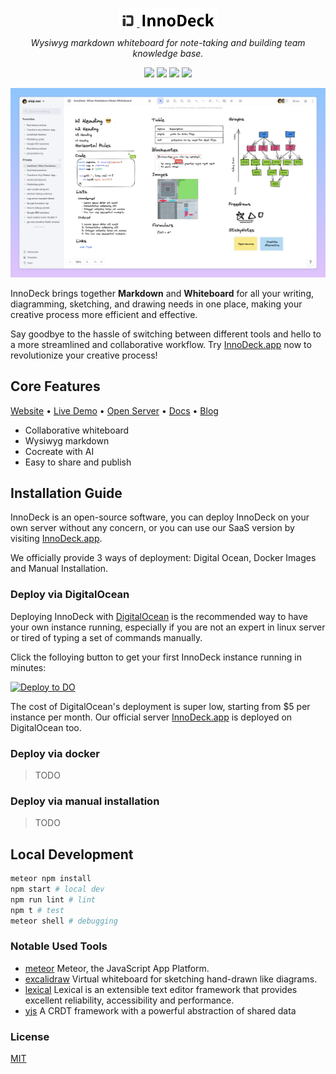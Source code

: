 <p align="center">
  <a href="https://InnoDeck.app" target="_blank">
    <img src="./public/images/logo_bottom.svg" height="30" alt="Logo" />
    <img src="./public/images/title.png" height="30" alt="InnoDeck" />
  </a>
</p>
<p align="center"><i>Wysiwyg markdown whiteboard for note-taking and building team knowledge base.</i></p>

<p align="center">
 <img src="https://img.shields.io/github/license/innodeck/innodeck?style=flat-square" />
 <img src="https://img.shields.io/github/issues/InnoDeck/InnoDeck?style=flat-square"">
 <img src="https://img.shields.io/github/stars/innodeck/innodeck?style=flat-square" />
 <img src="https://img.shields.io/github/commit-activity/w/innodeck/innodeck?style=flat-square" />
</p>

![InnoDeck Preview](./public/images/preview.png)

InnoDeck brings together **Markdown** and **Whiteboard** for all your writing, diagramming, sketching, and drawing needs in one place, making your creative process more efficient and effective.

Say goodbye to the hassle of switching between different tools and hello to a more streamlined and collaborative workflow. Try [InnoDeck.app](https://InnoDeck.app) now to revolutionize your creative process!

## Core Features

[Website](https://InnoDeck.app) • [Live Demo](https://InnoDeck.app) • [Open Server](https://InnoDeck.app) • [Docs](https://InnoDeck.app/docs) • [Blog](https://InnoDeck.app/blog)

- Collaborative whiteboard
- Wysiwyg markdown
- Cocreate with AI
- Easy to share and publish

## Installation Guide

InnoDeck is an open-source software, you can deploy InnoDeck on your own server without any concern, or you can use our SaaS version by visiting [InnoDeck.app](https://InnoDeck.app).

We officially provide 3 ways of deployment: Digital Ocean, Docker Images and Manual Installation.

### Deploy via DigitalOcean

Deploying InnoDeck with [DigitalOcean](digitalocean.com) is the recommended way to have your own instance running, especially if you are not an expert in linux server or tired of typing a set of commands manually.

Click the folloying button to get your first InnoDeck instance running in minutes:

<p>
  <a href="https://cloud.digitalocean.com/apps/new?repo=https://github.com/InnoDeck/InnoDeck/tree/main" target="_blank">
  <img src="https://www.deploytodo.com/do-btn-blue.svg" alt="Deploy to DO">
  </a>
</p>

The cost of DigitalOcean's deployment is super low, starting from $5 per instance per month. Our official server [InnoDeck.app](https://InnoDeck.app) is deployed on DigitalOcean too.

### Deploy via docker

> TODO

### Deploy via manual installation

> TODO

## Local Development

```bash
meteor npm install
npm start # local dev
npm run lint # lint
npm t # test
meteor shell # debugging
```

### Notable Used Tools

- [meteor](https://github.com/meteor/meteor) Meteor, the JavaScript App Platform.
- [excalidraw](https://github.com/excalidraw/excalidraw) Virtual whiteboard for sketching hand-drawn like diagrams.
- [lexical](https://github.com/facebook/lexical) Lexical is an extensible text editor framework that provides excellent reliability, accessibility and performance.
- [yjs](https://github.com/yjs/yjs) A CRDT framework with a powerful abstraction of shared data

### License

[MIT](./LICENSE)
